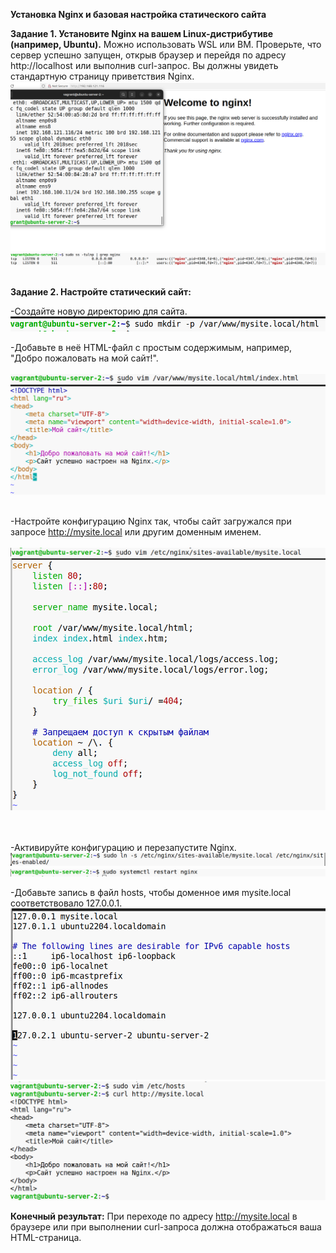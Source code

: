 **Установка Nginx и базовая настройка статического сайта**

**Задание 1. Установите Nginx на вашем Linux-дистрибутиве (например, Ubuntu).** Можно использовать WSL или ВМ. Проверьте, что сервер успешно запущен, открыв браузер и перейдя по адресу http://localhost или выполнив curl-запрос. Вы должны увидеть стандартную страницу приветствия Nginx.  
![9cec8be9234bbc88d24f91b180cffc21.png](../../_resources/9cec8be9234bbc88d24f91b180cffc21.png)  
![3747cb12ea014bb4c23a3e2e05eb1393.png](../../_resources/3747cb12ea014bb4c23a3e2e05eb1393.png)  
<br/>

**Задание 2. Настройте статический сайт:**

\-Создайте новую директорию для сайта.  
![b418684fc9b476dc82e702e382e21877.png](../../_resources/b418684fc9b476dc82e702e382e21877.png)

\-Добавьте в неё HTML-файл с простым содержимым, например, "Добро пожаловать на мой сайт!".  
<br/>![381d456e760e81a922986a5d6812ba58.png](../../_resources/381d456e760e81a922986a5d6812ba58.png)  
![a229dcdbfa43d1342d23d3185dd83cd2.png](../../_resources/a229dcdbfa43d1342d23d3185dd83cd2.png)  
<br/>

\-Настройте конфигурацию Nginx так, чтобы сайт загружался при запросе http://mysite.local или другим доменным именем.  
<br/>![5bb695dacdf93ae4afdf04f26b328391.png](../../_resources/5bb695dacdf93ae4afdf04f26b328391.png)  
![2dc4b647929d01cf8d405ffae10e3f46.png](../../_resources/2dc4b647929d01cf8d405ffae10e3f46.png)  
<br/><br/>

\-Активируйте конфигурацию и перезапустите Nginx.  
![4cfc1afc0b18cfee7f7f2f2e4ef1ed88.png](../../_resources/4cfc1afc0b18cfee7f7f2f2e4ef1ed88.png)  
![508d7a4000389d40dae20df0b47f08e1.png](../../_resources/508d7a4000389d40dae20df0b47f08e1.png)

\-Добавьте запись в файл hosts, чтобы доменное имя mysite.local соответствовало 127.0.0.1.  
![a8fa9ab5d072c004ede1cd2c014e600d.png](../../_resources/a8fa9ab5d072c004ede1cd2c014e600d.png)  
![e9757683640c3fa3e383289cf9b55b85.png](../../_resources/e9757683640c3fa3e383289cf9b55b85.png)

**Конечный результат:** При переходе по адресу http://mysite.local в браузере или при выполнении curl-запроса должна отображаться ваша HTML-страница.